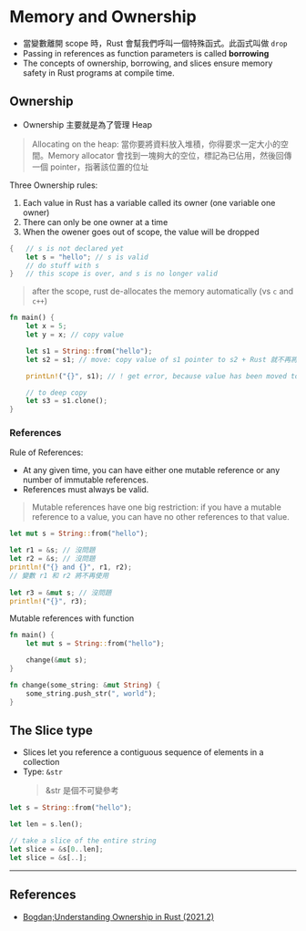 # Memory and Ownership

- 當變數離開 scope 時，Rust 會幫我們呼叫一個特殊函式。此函式叫做 `drop`
- Passing in references as function parameters is called **borrowing**
- The concepts of ownership, borrowing, and slices ensure memory safety in Rust programs at compile time.

## Ownership

- Ownership 主要就是為了管理 Heap

> Allocating on the heap: 當你要將資料放入堆積，你得要求一定大小的空間。Memory allocator 會找到一塊夠大的空位，標記為已佔用，然後回傳一個 pointer，指著該位置的位址

Three Ownership rules:

1. Each value in Rust has a variable called its owner (one variable one owner)
2. There can only be one owner at a time
3. When the owener goes out of scope, the value will be dropped
  ```rust
  {   // s is not declared yet
      let s = "hello"; // s is valid
      // do stuff with s
  }   // this scope is over, and s is no longer valid
  ```

  > after the scope, rust de-allocates the memory automatically (vs `c` and `c++`)



```rust
fn main() {
    let x = 5;
    let y = x; // copy value

    let s1 = String::from("hello");
    let s2 = s1; // move: copy value of s1 pointer to s2 + Rust 就不再將 s1 視爲有效 (prevent double free)

    printLn!("{}", s1); // ! get error, because value has been moved to s2

    // to deep copy
    let s3 = s1.clone();
}
```

### References

Rule of References:

- At any given time, you can have either one mutable reference or any number of immutable references.
- References must always be valid.

> Mutable references have one big restriction: if you have a mutable reference to a value, you can have no other references to that value. 

```rust
let mut s = String::from("hello");

let r1 = &s; // 沒問題
let r2 = &s; // 沒問題
println!("{} and {}", r1, r2);
// 變數 r1 和 r2 將不再使用
    
let r3 = &mut s; // 沒問題
println!("{}", r3);
```

Mutable references with function

```rust
fn main() {
    let mut s = String::from("hello");

    change(&mut s);
}

fn change(some_string: &mut String) {
    some_string.push_str(", world");
}
```

## The Slice type

- Slices let you reference a contiguous sequence of elements in a collection
- Type: `&str`
    > &str 是個不可變參考

```rust
let s = String::from("hello");

let len = s.len();

// take a slice of the entire string
let slice = &s[0..len];
let slice = &s[..];
```

---

## References

- [Bogdan;Understanding Ownership in Rust (2021.2)](https://youtu.be/VFIOSWy93H0)